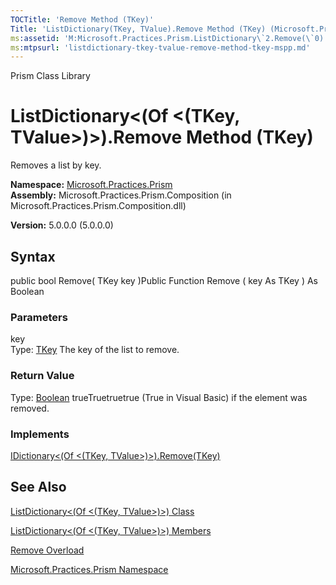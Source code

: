 ```yaml
---
TOCTitle: 'Remove Method (TKey)'
Title: 'ListDictionary(TKey, TValue).Remove Method (TKey) (Microsoft.Practices.Prism)'
ms:assetid: 'M:Microsoft.Practices.Prism.ListDictionary\`2.Remove(\`0)'
ms:mtpsurl: 'listdictionary-tkey-tvalue-remove-method-tkey-mspp.md'
---
```


Prism Class Library

ListDictionary&lt;(Of &lt;(TKey, TValue&gt;)&gt;).Remove Method (TKey)
==========================================================================

Removes a list by key.

**Namespace:** [Microsoft.Practices.Prism](https://msdn.microsoft.com/library/microsoft.practices.prism)
**Assembly:** Microsoft.Practices.Prism.Composition (in Microsoft.Practices.Prism.Composition.dll)

**Version:** 5.0.0.0 (5.0.0.0)

## Syntax


public bool Remove( TKey key )Public Function Remove ( key As TKey ) As Boolean

### Parameters

key  
Type: [TKey](https://msdn.microsoft.com/library/microsoft.practices.prism.listdictionary%602)
The key of the list to remove.

### Return Value

Type: [Boolean](http://msdn.microsoft.com/en-us/library/a28wyd50)
trueTruetruetrue (True in Visual Basic) if the element was removed.
### Implements

[IDictionary&lt;(Of &lt;(TKey, TValue&gt;)&gt;).Remove(TKey)](http://msdn.microsoft.com/en-us/library/k8s489f0)

See Also
--------


[ListDictionary&lt;(Of &lt;(TKey, TValue&gt;)&gt;) Class](https://msdn.microsoft.com/library/microsoft.practices.prism.listdictionary%602)

[ListDictionary&lt;(Of &lt;(TKey, TValue&gt;)&gt;) Members](https://msdn.microsoft.com/allmembers.t:microsoft.practices.prism.listdictionary%602)

[Remove Overload](https://msdn.microsoft.com/overload:microsoft.practices.prism.listdictionary%602.remove)

[Microsoft.Practices.Prism Namespace](https://msdn.microsoft.com/library/microsoft.practices.prism)
